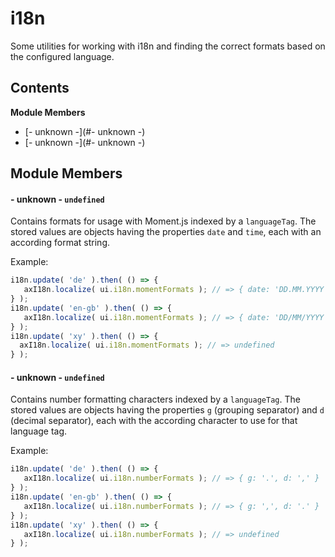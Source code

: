 
# <a id="i18n"></a>i18n

Some utilities for working with i18n and finding the correct formats based on the configured language.

## Contents

**Module Members**

- [- unknown -](#- unknown -)
- [- unknown -](#- unknown -)

## Module Members

#### <a id="- unknown -"></a>- unknown - `undefined`

Contains formats for usage with Moment.js indexed by a `languageTag`. The stored values are objects having
the properties `date` and `time`, each with an according format string.

Example:
```js
i18n.update( 'de' ).then( () => {
   axI18n.localize( ui.i18n.momentFormats ); // => { date: 'DD.MM.YYYY', time: 'HH:mm' }
} );
i18n.update( 'en-gb' ).then( () => {
   axI18n.localize( ui.i18n.momentFormats ); // => { date: 'DD/MM/YYYY', time: 'HH:mm' }
} );
i18n.update( 'xy' ).then( () => {
  axI18n.localize( ui.i18n.momentFormats ); // => undefined
} );
```

#### <a id="- unknown -"></a>- unknown - `undefined`

Contains number formatting characters indexed by a `languageTag`. The stored values are objects having
the properties `g` (grouping separator) and `d` (decimal separator), each with the according character
to use for that language tag.

Example:
```js
i18n.update( 'de' ).then( () => {
   axI18n.localize( ui.i18n.numberFormats ); // => { g: '.', d: ',' }
} );
i18n.update( 'en-gb' ).then( () => {
   axI18n.localize( ui.i18n.numberFormats ); // => { g: ',', d: '.' }
} );
i18n.update( 'xy' ).then( () => {
   axI18n.localize( ui.i18n.numberFormats ); // => undefined
} );
```
